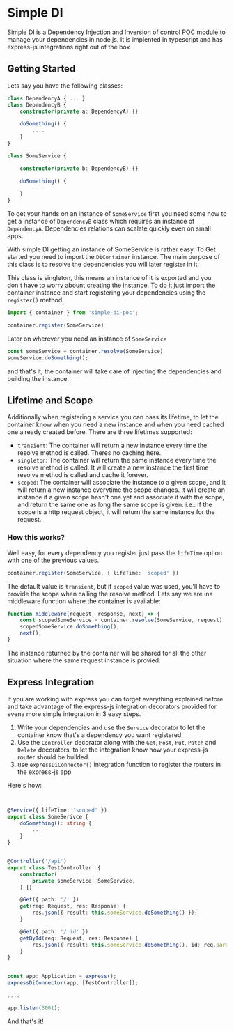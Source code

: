 # Simple DI 

Simple DI is a Dependency Injection and Inversion of control POC module to manage your dependencies in node js.
It is implented in typescript and has express-js integrations right out of the box

## Getting Started

Lets say you have the following classes:
````ts
class DependencyA { ... }
class DependencyB { 
    constructor(private a: DependencyA) {}

    doSomething() {
        ....
    }
}

class SomeService {

    constructor(private b: DependencyB) {}

    doSomething() {
        ....
    }
}
````

To get your hands on an instance of `SomeService` first you need some how to get a instance of `DependencyB` class which requires an instance of `DependencyA`. Dependencies relations can scalate quickly even on small apps.

With simple DI getting an instance of SomeService is rather easy.
To Get started you need to import the `DiContainer` instance. The main purpose of this class is to resolve the dependencies you will later register in it.

This class is singleton, this means an instance of it is exported and you don't have to worry abount creating the instance. To do it just import the container instance and start registering your dependencies using the `register()` method.

````ts
import { container } from 'simple-di-poc';

container.register(SomeService)
````

Later on wherever you need an instance of `SomeService`

````ts
const someService = container.resolve(SomeService)
someService.doSomething();
````

and that's it, the container will take care of injecting the dependencies and building the instance.


## Lifetime and Scope

Additionally when registering a service you can pass its lifetime, to let the container know when you need a new instance and when you need cached one already created before. There are three lifetimes supported:
- `transient`: The container will return a new instance every time the resolve method is called. Theres no caching here.
- `singleton`: The container will return the same instance every time the resolve method is called. It will create a new instance the first time resolve method is called and cache it forever.
- `scoped`: The container will associate the instance to a given scope, and it will return a new instance everytime the scope changes. It will create an instance if a given scope hasn't one yet and associate it with the scope, and return the same one as long the same scope is given. i.e.: If the scope is a http request object, it will return the same instance for the request.

### How this works?
Well easy, for every dependency you register just pass the `lifeTime` option with one of the previous values.

````ts
container.register(SomeService, { lifeTime: 'scoped' })
````

The default value is `transient`, but if `scoped` value was used, you'll have to provide the scope when calling the resolve method.
Lets say we are ina middleware function where the container is available:
````ts
function middleware(request, response, next) => {
    const scopedSomeService = container.resolve(SomeService, request)
    scopedSomeService.doSomething();
    next();
}
````

The instance returned by the container will be shared for all the other situation where the same request instance is provied.


## Express Integration
If you are working with express you can forget everything explained before and take advantage of the express-js integration decorators provided for evena more simple integration in 3 easy steps.
1. Write your dependencies and use the `Service` decorator to let the container know that's a dependency you want registered 
2. Use the `Controller` decorator along with the `Get`, `Post`, `Put`, `Patch` and `Delete` decorators, to let the integration know how your express-js router should be builded.
3. use `expressDiConnector()` integration function to register the routers in the express-js app

Here's how:

````ts


@Service({ lifeTime: 'scoped' })
export class SomeSerivce {
    doSomething(): string {
        ...
    }
}


@Controller('/api')
export class TestController  {
    constructor(
        private someService: SomeService,
    ) {}

    @Get({ path: '/' })
    get(req: Request, res: Response) {
        res.json({ result: this.someService.doSomething() });
    }

    @Get({ path: '/:id' })
    getById(req: Request, res: Response) {
        res.json({ result: this.someService.doSomething(), id: req.params.id });
    }
}


const app: Application = express();
expressDiConnector(app, [TestController]);

....

app.listen(3001);

````

And that's it!
